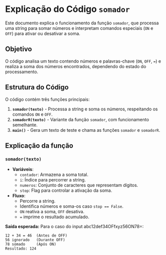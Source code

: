 # Explicação do Código `somador`

Este documento explica o funcionamento da função `somador`, que processa uma string para somar números e interpretam comandos especiais (`ON` e `OFF`) para ativar ou desativar a soma.

## Objetivo
O código analisa um texto contendo números e palavras-chave (`ON`, `OFF`, `=`) e realiza a soma dos números encontrados, dependendo do estado do processamento.

## Estrutura do Código
O código contém três funções principais:

1. **`somador(texto)`** - Processa a string e soma os números, respeitando os comandos `ON` e `OFF`.
2. **`somadorR(texto)`** - Variante da função `somador`, com funcionamento semelhante.
3. **`main()`** - Gera um texto de teste e chama as funções `somador` e `somadorR`.

## Explicação da função

### `somador(texto)`
- **Variáveis**:
  - `contador`: Armazena a soma total.
  - `i`: Índice para percorrer a string.
  - `numeros`: Conjunto de caracteres que representam dígitos.
  - `stop`: Flag para controlar a ativação da soma.
- **Fluxo**:
  - Percorre a string.
  - Identifica números e soma-os caso `stop == False`.
  - `ON` reativa a soma, `OFF` desativa.
  - `=` imprime o resultado acumulado.

**Saída esperada:**
Para o caso do input abc12def34OFfxyz56ON78=:
```
12 + 34 = 46  (Antes de OFF)
56 ignorado   (Durante OFF)
78 somado     (Após ON)
Resultado: 124
```

